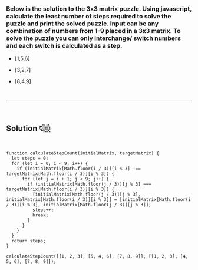 ### Below is the solution to the 3x3 matrix puzzle. Using javascript, calculate the least number of steps required to solve the puzzle and print the solved puzzle. Input can be any combination of numbers from 1-9 placed in a 3x3 matrix. To solve the puzzle you can only interchange/ switch numbers and each switch is calculated as a step.

- [1,5,6]

- [3,2,7]

- [8,4,9]

<br>

---

 <br>

## Solution 👇🏼

 <br>

```
function calculateStepCount(initialMatrix, targetMatrix) {
  let steps = 0;
  for (let i = 0; i < 9; i++) {
    if (initialMatrix[Math.floor(i / 3)][i % 3] !== targetMatrix[Math.floor(i / 3)][i % 3]) {
      for (let j = i + 1; j < 9; j++) {
        if (initialMatrix[Math.floor(j / 3)][j % 3] === targetMatrix[Math.floor(i / 3)][i % 3]) {
          [initialMatrix[Math.floor(j / 3)][j % 3], initialMatrix[Math.floor(i / 3)][i % 3]] = [initialMatrix[Math.floor(i / 3)][i % 3], initialMatrix[Math.floor(j / 3)][j % 3]];
          steps++;
          break;
        }
      }
    }
  }
  return steps;
}

calculateStepCount([[1, 2, 3], [5, 4, 6], [7, 8, 9]], [[1, 2, 3], [4, 5, 6], [7, 8, 9]]);
```
